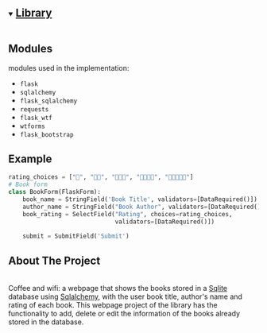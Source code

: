 <details open="open">
  <summary><h2 style="display: inline-block"><a href="https://github.com/amgad01/python-code/tree/main/Web%20development%20projects%20%20(FLASK%2C%20Flask-WTForms%2C%20SQLite%2C%20SQLAlchemy%2C%20Bootstrap%2Cjinja%2C%20html%2Ccss)/library">Library</a></h2></summary>
    
<!-- ABOUT THE PROJECT -->
## Modules
modules used in the implementation:
* `flask ` 
* `sqlalchemy` 
* `flask_sqlalchemy`
* `requests`
* `flask_wtf`
* `wtforms`
* `flask_bootstrap`

## Example
```py
rating_choices = ["🌟", "🌟🌟", "🌟🌟🌟", "🌟🌟🌟🌟", "🌟🌟🌟🌟🌟"]
# Book form 
class BookForm(FlaskForm):
    book_name = StringField('Book Title', validators=[DataRequired()])
    author_name = StringField("Book Author", validators=[DataRequired()])
    book_rating = SelectField("Rating", choices=rating_choices,
                              validators=[DataRequired()])

    submit = SubmitField('Submit')
```
</details>

## About The Project
<br/> Coffee and wifi: a webpage that shows the books stored in a <a href="#SQLite">Sqlite</a> database using <a href="#Sqlalchemy">Sqlalchemy</a>,  with the user book title, author's name and rating of each book. This webpage project of the library  has the functionality to add, delete or edit the information of the books already stored in the database.
